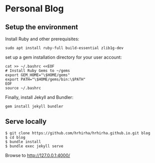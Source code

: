 # Personal Blog

## Setup the environment

Install Ruby and other prerequisites:

```
sudo apt install ruby-full build-essential zlib1g-dev
```

set up a gem installation directory for your user account:

```
cat >> ~/.bashrc <<EOF
# Install Ruby Gems to ~/gems
export GEM_HOME="\$HOME/gems"
export PATH="\$HOME/gems/bin:\$PATH"
EOF
source ~/.bashrc
```

Finally, install Jekyll and Bundler:

```
gem install jekyll bundler
```

## Serve locally

```
$ git clone https://github.com/hrhirha/hrhirha.github.io.git blog
$ cd blog
$ bundle install
$ bundle exec jekyll serve
```

Browse to http://127.0.0.1:4000/